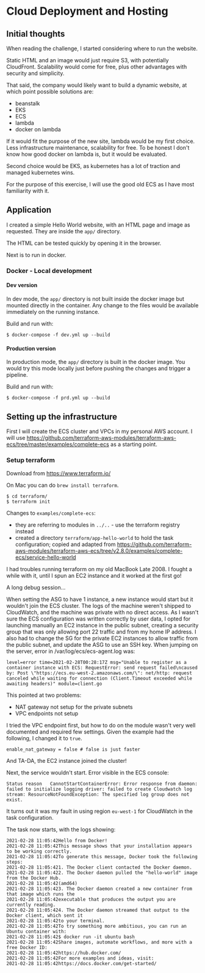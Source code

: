 # Cloud Deployment and Hosting

## Initial thoughts

When reading the challenge, I started considering where to run the website.

Static HTML and an image would just require S3, with potentially CloudFront. Scalability would come for free, plus other advantages with security and simplicity.

That said, the company would likely want to build a dynamic website, at which point possible solutions are:
* beanstalk
* EKS
* ECS
* lambda
* docker on lambda

If it would fit the purpose of the new site, lambda would be my first choice. Less infrastructure maintenance, scalability for free. To be honest I don't know how good docker on lambda is, but it would be evaluated.

Second choice would be EKS, as kubernetes has a lot of traction and managed kubernetes wins.

For the purpose of this exercise, I will use the good old ECS as I have most familiarity with it.

## Application

I created a simple Hello World website, with an HTML page and image as requested. They are inside the `app/` directory.

The HTML can be tested quickly by opening it in the browser.

Next is to run in docker.

### Docker - Local development

#### Dev version

In dev mode, the `app/` directory is not built inside the docker image but mounted directly in the container.
Any change to the files would be available immediately on the running instance.

Build and run with:

```
$ docker-compose -f dev.yml up --build
```

#### Production version

In production mode, the `app/` directory is built in the docker image.
You would try this mode locally just before pushing the changes and trigger a pipeline.

Build and run with:

```
$ docker-compose -f prd.yml up --build
```

## Setting up the infrastructure

First I will create the ECS cluster and VPCs in my personal AWS account.
I will use https://github.com/terraform-aws-modules/terraform-aws-ecs/tree/master/examples/complete-ecs as a starting point.

### Setup terraform

Download from https://www.terraform.io/

On Mac you can do `brew install terraform`.

```
$ cd terraform/
$ terraform init
```

Changes to `examples/complete-ecs`:
* they are referring to modules in `../..` - use the terraform registry instead
* created a directory `terraform/app-hello-world` to hold the task configuration; copied and adapted from https://github.com/terraform-aws-modules/terraform-aws-ecs/tree/v2.8.0/examples/complete-ecs/service-hello-world

I had troubles running terraform on my old MacBook Late 2008. I fought a while with it, until I spun an EC2 instance and it worked at the first go!

A long debug session...

When setting the ASG to have 1 instance, a new instance would start but it wouldn't join the ECS cluster. The logs of the machine weren't shipped to CloudWatch, and the machine was private with no direct access. As I wasn't sure the ECS configuration was written correctly by user data, I opted for launching manually an EC2 instance in the public subnet, creating a security group that was only allowing port 22 traffic and from my home IP address. I also had to change the SG for the private EC2 instances to allow traffic from the public subnet, and update the ASG to use an SSH key. When jumping on the server, error in /var/log/ecs/ecs-agent.log was:

```
level=error time=2021-02-28T00:28:17Z msg="Unable to register as a container instance with ECS: RequestError: send request failed\ncaused by: Post \"https://ecs.eu-west-2.amazonaws.com/\": net/http: request canceled while waiting for connection (Client.Timeout exceeded while awaiting headers)" module=client.go
```

This pointed at two problems:
* NAT gateway not setup for the private subnets
* VPC endpoints not setup

I tried the VPC endpoint first, but how to do on the module wasn't very well documented and required few settings. Given the example had the following, I changed it to `true`.

```
enable_nat_gateway = false # false is just faster
```

And TA-DA, the EC2 instance joined the cluster!

Next, the service wouldn't start. Error visible in the ECS console:

```
Status reason	CannotStartContainerError: Error response from daemon: failed to initialize logging driver: failed to create Cloudwatch log stream: ResourceNotFoundException: The specified log group does not exist.
```

It turns out it was my fault in using region `eu-west-1` for CloudWatch in the task configuration.

The task now starts, with the logs showing:

```
2021-02-28 11:05:42Hello from Docker!
2021-02-28 11:05:42This message shows that your installation appears to be working correctly.
2021-02-28 11:05:42To generate this message, Docker took the following steps:
2021-02-28 11:05:421. The Docker client contacted the Docker daemon.
2021-02-28 11:05:422. The Docker daemon pulled the "hello-world" image from the Docker Hub.
2021-02-28 11:05:42(amd64)
2021-02-28 11:05:423. The Docker daemon created a new container from that image which runs the
2021-02-28 11:05:42executable that produces the output you are currently reading.
2021-02-28 11:05:424. The Docker daemon streamed that output to the Docker client, which sent it
2021-02-28 11:05:42to your terminal.
2021-02-28 11:05:42To try something more ambitious, you can run an Ubuntu container with:
2021-02-28 11:05:42$ docker run -it ubuntu bash
2021-02-28 11:05:42Share images, automate workflows, and more with a free Docker ID:
2021-02-28 11:05:42https://hub.docker.com/
2021-02-28 11:05:42For more examples and ideas, visit:
2021-02-28 11:05:42https://docs.docker.com/get-started/
```